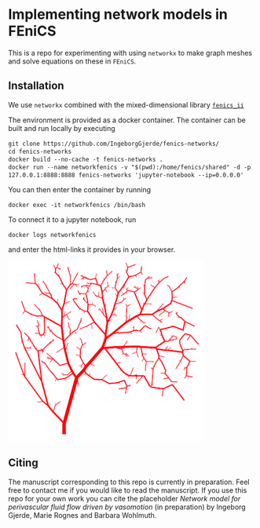 # Implementing network models in FEniCS

This is a repo for experimenting with using `networkx` to make graph meshes and solve equations on these in `FEniCS`. 

## Installation
We use `networkx` combined with the mixed-dimensional library [`fenics_ii`](https://github.com/MiroK/fenics_ii)

The environment is provided as a docker container. The container can be built and run locally by executing

```shell
git clone https://github.com/IngeborgGjerde/fenics-networks/
cd fenics-networks
docker build --no-cache -t fenics-networks .
docker run --name networkfenics -v "$(pwd):/home/fenics/shared" -d -p 127.0.0.1:8888:8888 fenics-networks 'jupyter-notebook --ip=0.0.0.0'
```

You can then enter the container by running 
```shell
docker exec -it networkfenics /bin/bash
```
To connect it to a jupyter notebook, run
```shell
docker logs networkfenics
```
and enter the html-links it provides in your browser.

[<img alt="alt_text" width="400px" src="pial-network.png" />]([https://www.google.com/](https://github.com/IngeborgGjerde/fenics-networks/pial-network.png?raw=true))

## Citing

The manuscript corresponding to this repo is currently in preparation. Feel free to contact me if you would like to read the manuscript. If you use this repo for your own work you can cite the placeholder *Network model for perivascular fluid flow driven by vasomotion* (in preparation) by Ingeborg Gjerde, Marie Rognes and Barbara Wohlmuth. 
